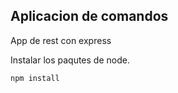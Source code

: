 ## Aplicacion de comandos

App de rest con express

Instalar los  paqutes de node. 

```
npm install
```
